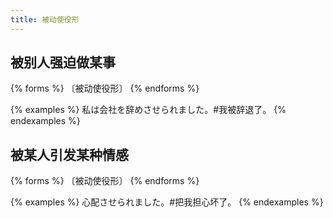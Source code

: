 ```yaml
---
title: 被动使役形
---
```


## 被别人强迫做某事

{% forms %}
〔被动使役形〕
{% endforms %}

{% examples %}
私は会社を辞めさせられました。#我被辞退了。
{% endexamples %}

## 被某人引发某种情感

{% forms %}
〔被动使役形〕
{% endforms %}

{% examples %}
心配させられました。#把我担心坏了。
{% endexamples %}
